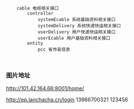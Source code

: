 ```
    cable 电缆相关接口
        controller
            systemEcable 系统基础资料相关接口
            systemDelivery 系统快递快运相关接口
            userDelivery 用户快递快运相关接口
            userEcable 用户基础资料相关接口
        entity
            pcc 省市县信息
		
						
```


### 图片地址
http://101.42.164.66:8001/home/

http://ep.lanchacha.cn/login
13966700321
123456